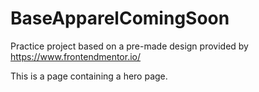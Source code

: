 # BaseApparelComingSoon

Practice project based on a pre-made design provided by https://www.frontendmentor.io/

This is a page containing a hero page.
